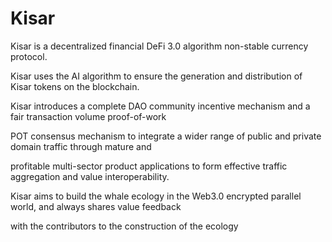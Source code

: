 

# Kisar




Kisar is a decentralized financial DeFi 3.0 algorithm non-stable currency protocol.

Kisar uses the AI algorithm to ensure the generation and distribution of Kisar tokens on the blockchain.

Kisar introduces a complete DAO community incentive mechanism and a fair transaction volume proof-of-work 

POT consensus mechanism to integrate a wider range of public and private domain traffic through mature and 

profitable multi-sector product applications to form effective traffic aggregation and value interoperability. 

Kisar aims to build the whale ecology in the Web3.0 encrypted parallel world, and always shares value feedback 

with the contributors to the construction of the ecology























  



